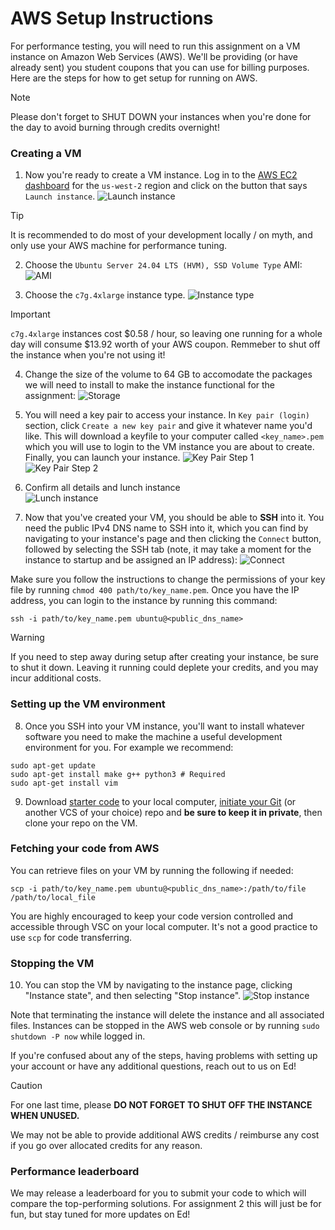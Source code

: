 # AWS Setup Instructions #

For performance testing, you will need to run this assignment on a VM instance on Amazon Web Services (AWS). We'll be providing (or have already sent) you student coupons that you can use for billing purposes. Here are the steps for how to get setup for running on AWS.

> [!NOTE]
> Please don't forget to SHUT DOWN your instances when you're done for the day to avoid burning through credits overnight!

### Creating a VM ###

1. Now you're ready to create a VM instance. Log in to the [AWS EC2 dashboard](https://us-west-2.console.aws.amazon.com/ec2/home?region=us-west-2#Home) for the `us-west-2` region and click on the button that says `Launch instance`.
![Launch instance](figs/launch_instance.png?raw=true)

> [!TIP]
> It is recommended to do most of your development locally / on myth, and only use your AWS machine for performance tuning.

2. Choose the `Ubuntu Server 24.04 LTS (HVM), SSD Volume Type` AMI:
![AMI](https://github.com/user-attachments/assets/34501c4a-a0d8-47d9-a622-f0dc6ffdaa4e)


3. Choose the `c7g.4xlarge` instance type.
![Instance type](https://github.com/user-attachments/assets/ecbe5840-4751-4dc8-b348-0620005679e7)

> [!IMPORTANT]
> `c7g.4xlarge` instances cost $0.58 / hour, so leaving one running for a whole day will consume $13.92 worth of your AWS coupon. Remmeber to shut off the instance when you're not using it!

4. Change the size of the volume to 64 GB to accomodate the packages we will need to install to make the instance functional for the assignment:
![Storage](https://github.com/user-attachments/assets/4d736f35-a0bd-4e59-8b3e-329289105a11)

5. You will need a key pair to access your instance. In `Key pair (login)` section, click `Create a new key pair` and give it whatever name you'd like. This will download a keyfile to your computer called `<key_name>.pem` which you will use to login to the VM instance you are about to create. Finally, you can launch your instance.
![Key Pair Step 1](figs/keypair_step1.png)
![Key Pair Step 2](https://github.com/user-attachments/assets/6fd9f6f7-668a-4842-b196-30176c962e5a)

6. Confirm all details and lunch instance  
![Lunch instance](https://github.com/user-attachments/assets/7e6deb82-65fb-4ed9-a372-f56a2a437506)

7. Now that you've created your VM, you should be able to __SSH__ into it. You need the public IPv4 DNS name to SSH into it, which you can find by navigating to your instance's page and then clicking the `Connect` button, followed by selecting the SSH tab (note, it may take a moment for the instance to startup and be assigned an IP address):
![Connect](figs/connect.png?raw=true)

Make sure you follow the instructions to change the permissions of your key file by running `chmod 400 path/to/key_name.pem`.
Once you have the IP address, you can login to the instance by running this command:
~~~~
ssh -i path/to/key_name.pem ubuntu@<public_dns_name>
~~~~

> [!WARNING]
> If you need to step away during setup after creating your instance, be sure to shut it down. Leaving it running could deplete your credits, and you may incur additional costs.


### Setting up the VM environment ###

8. Once you SSH into your VM instance, you'll want to install whatever software you need to make the machine a useful development environment for you.  For example we recommend:
~~~~
sudo apt-get update
sudo apt-get install make g++ python3 # Required
sudo apt-get install vim
~~~~


9. Download [starter code](https://github.com/stanford-cs149/asst2/archive/refs/heads/master.zip) to your local computer, [initiate your Git](https://docs.github.com/en/repositories/creating-and-managing-repositories/creating-a-new-repository) (or another VCS of your choice) repo and **be sure to keep it in private**, then clone your repo on the VM.

### Fetching your code from AWS ###

You can retrieve files on your VM by running the following if needed:
~~~~
scp -i path/to/key_name.pem ubuntu@<public_dns_name>:/path/to/file /path/to/local_file
~~~~

You are highly encouraged to keep your code version controlled and accessible through VSC on your local computer. It's not a good practice to use `scp` for code transferring.

### Stopping the VM ###

10. You can stop the VM by navigating to the instance page, clicking "Instance state", and then selecting "Stop instance".
![Stop instance](figs/stop_instance.png?raw=true)

Note that terminating the instance will delete the instance and all associated files. Instances can be stopped in the AWS web console or by running `sudo shutdown -P now` while logged in.

If you're confused about any of the steps, having problems with setting up your account or have any additional questions, reach out to us on Ed!

> [!CAUTION]
> For one last time, please **DO NOT FORGET TO SHUT OFF THE INSTANCE WHEN UNUSED.**
> 
> We may not be able to provide additional AWS credits / reimburse any cost if you go over allocated credits for any reason.


### Performance leaderboard ###

We may release a leaderboard for you to submit your code to which will compare the top-performing solutions. For assignment 2 this will just be for fun, but stay tuned for more updates on Ed!
